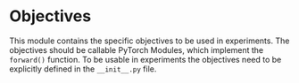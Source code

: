 # Objectives
This module contains the specific objectives to be used in experiments. The objectives should be callable PyTorch Modules, which implement the `forward()` function. To be usable in experiments the objectives need to be explicitly defined in the `__init__.py` file.
